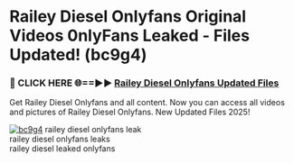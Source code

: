 # Railey Diesel Onlyfans Original Videos 0nlyFans Leaked - Files Updated! (bc9g4)

<h3>🔴 CLICK HERE 🌐==►► <a href="https://tinyurl.com/x26r9saj" rel="nofollow">Railey Diesel Onlyfans Updated Files</a></h3>

Get Railey Diesel Onlyfans and all content. Now you can access all videos and pictures of Railey Diesel Onlyfans. New Updated Files 2025!

[![bc9g4](https://i.imgur.com/LkgZPqh.gif)](https://tinyurl.com/x26r9saj)
railey diesel onlyfans leak<br>
railey diesel onlyfans leaks<br>
railey diesel leaked onlyfans
